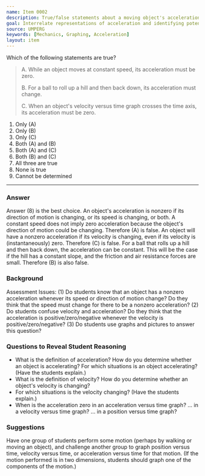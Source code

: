 ```yaml
---
name: Item 0002
description: True/false statements about a moving object's acceleration.
goal: Interrelate representations of acceleration and identifying potential misconceptions.
source: UMPERG
keywords: [Mechanics, Graphing, Acceleration]
layout: item
---
```


Which of the following statements are true?

> A. While an object moves at constant speed, its acceleration must be zero.  
>
> B. For a ball to roll up a hill and then back down, its acceleration must change.  
>
> C. When an object's velocity versus time graph crosses the time axis, its acceleration must be zero.  

1. Only (A)
1. Only (B)
1. Only (C)
1. Both (A) and (B)
1. Both (A) and (C)
1. Both (B) and (C)
1. All three are true
1. None is true
1. Cannot be determined


<hr/>

### Answer

Answer (8) is the best choice. An object's acceleration is nonzero if its direction of motion is changing, or its speed is changing, or both.  A constant speed does not imply zero acceleration because the object's direction of motion could be changing.  Therefore (A) is false.  An object will have a nonzero acceleration if its velocity is changing, even if its velocity is (instantaneously) zero.  Therefore (C) is false.  For a ball that rolls up a hill and then back down, the acceleration can be constant.  This will be the case if the hill has a constant slope, and the friction and air resistance forces are small.  Therefore (B) is also false.  

### Background

Assessment Issues: (1) Do students know that an object has a nonzero acceleration whenever its speed or direction of motion change?  Do they think that the speed must change for there to be a nonzero acceleration?  (2) Do students confuse velocity and acceleration?  Do they think that the acceleration is positive/zero/negative whenever the velocity is positive/zero/negative?  (3) Do students use graphs and pictures to answer this question?  

### Questions to Reveal Student Reasoning

* What is the definition of acceleration?  How do you determine whether an object is accelerating?  For which situations is an object accelerating?  (Have the students explain.)
* What is the definition of velocity?  How do you determine whether an object's velocity is changing?
* For which situations is the velocity changing?  (Have the students explain.)
* When is the acceleration zero in an acceleration versus time graph?  ... in a velocity versus time graph?  ... in a position versus time graph?

### Suggestions

Have one group of students perform some motion (perhaps by walking or moving an object), and challenge another group to graph position versus time, velocity versus time, or acceleration versus time for that motion.  (If the motion performed is in two dimensions, students should graph one of the components of the motion.)
